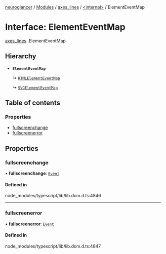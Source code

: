 [neuroglancer](../README.md) / [Modules](../modules.md) / [axes\_lines](../modules/axes_lines.md) / [<internal\>](../modules/axes_lines._internal_.md) / ElementEventMap

# Interface: ElementEventMap

[axes_lines](../modules/axes_lines.md).[<internal>](../modules/axes_lines._internal_.md).ElementEventMap

## Hierarchy

- **`ElementEventMap`**

  ↳ [`HTMLElementEventMap`](axes_lines._internal_.HTMLElementEventMap.md)

  ↳ [`SVGElementEventMap`](axes_lines._internal_.SVGElementEventMap.md)

## Table of contents

### Properties

- [fullscreenchange](axes_lines._internal_.ElementEventMap.md#fullscreenchange)
- [fullscreenerror](axes_lines._internal_.ElementEventMap.md#fullscreenerror)

## Properties

### fullscreenchange

• **fullscreenchange**: [`Event`](../modules/axes_lines._internal_.md#event)

#### Defined in

node_modules/typescript/lib/lib.dom.d.ts:4846

___

### fullscreenerror

• **fullscreenerror**: [`Event`](../modules/axes_lines._internal_.md#event)

#### Defined in

node_modules/typescript/lib/lib.dom.d.ts:4847
